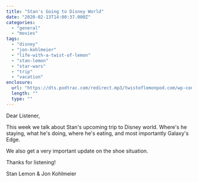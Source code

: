 ```yaml
---
title: "Stan's Going to Disney World"
date: "2020-02-13T14:00:37.000Z"
categories: 
  - "general"
  - "movies"
tags: 
  - "disney"
  - "jon-kohlmeier"
  - "life-with-a-twist-of-lemon"
  - "stan-lemon"
  - "star-wars"
  - "trip"
  - "vacation"
enclosure: 
  url: "https://dts.podtrac.com/redirect.mp3/twistoflemonpod.com/wp-content/uploads/2020/02/083-lwatol-20200213.mp3"
  length: ""
  type: ""
---
```


Dear Listener,

This week we talk about Stan's upcoming trip to Disney world. Where's he staying, what he's doing, where he's eating, and most importantly Galaxy's Edge.

We also get a very important update on the shoe situation.

Thanks for listening!

Stan Lemon & Jon Kohlmeier
